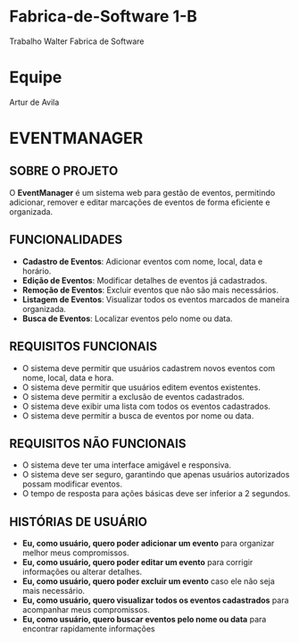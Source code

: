 # Fabrica-de-Software 1-B
Trabalho Walter Fabrica de Software

# Equipe
Artur de Avila

# EVENTMANAGER

## SOBRE O PROJETO
O **EventManager** é um sistema web para gestão de eventos, permitindo adicionar, remover e editar marcações de eventos de forma eficiente e organizada.

## FUNCIONALIDADES
- **Cadastro de Eventos**: Adicionar eventos com nome, local, data e horário.
- **Edição de Eventos**: Modificar detalhes de eventos já cadastrados.
- **Remoção de Eventos**: Excluir eventos que não são mais necessários.
- **Listagem de Eventos**: Visualizar todos os eventos marcados de maneira organizada.
- **Busca de Eventos**: Localizar eventos pelo nome ou data.

## REQUISITOS FUNCIONAIS
- O sistema deve permitir que usuários cadastrem novos eventos com nome, local, data e hora.
- O sistema deve permitir que usuários editem eventos existentes.
- O sistema deve permitir a exclusão de eventos cadastrados.
- O sistema deve exibir uma lista com todos os eventos cadastrados.
- O sistema deve permitir a busca de eventos por nome ou data.

## REQUISITOS NÃO FUNCIONAIS
- O sistema deve ter uma interface amigável e responsiva.
- O sistema deve ser seguro, garantindo que apenas usuários autorizados possam modificar eventos.
- O tempo de resposta para ações básicas deve ser inferior a 2 segundos.

## HISTÓRIAS DE USUÁRIO
- **Eu, como usuário, quero poder adicionar um evento** para organizar melhor meus compromissos.
- **Eu, como usuário, quero poder editar um evento** para corrigir informações ou alterar detalhes.
- **Eu, como usuário, quero poder excluir um evento** caso ele não seja mais necessário.
- **Eu, como usuário, quero visualizar todos os eventos cadastrados** para acompanhar meus compromissos.
- **Eu, como usuário, quero buscar eventos pelo nome ou data** para encontrar rapidamente informações 